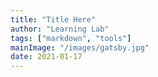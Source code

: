 ```yaml
---
title: "Title Here"
author: "Learning Lab"
tags: ["markdown", "tools"]
mainImage: "/images/gatsby.jpg"
date: 2021-01-17
---
```



